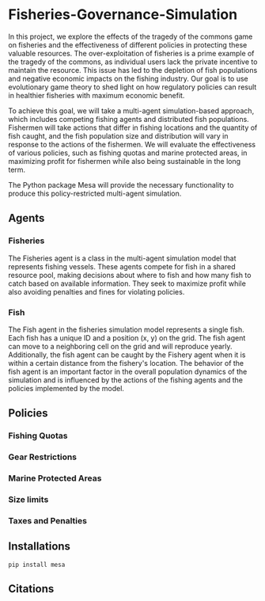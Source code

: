 # Fisheries-Governance-Simulation
In this project, we explore the effects of the tragedy of the commons game on fisheries and the effectiveness of different policies in protecting these valuable resources. The over-exploitation of fisheries is a prime example of the tragedy of the commons, as individual users lack the private incentive to maintain the resource. This issue has led to the depletion of fish populations and negative economic impacts on the fishing industry. Our goal is to use evolutionary game theory to shed light on how regulatory policies can result in healthier fisheries with maximum economic benefit.

To achieve this goal, we will take a multi-agent simulation-based approach, which includes competing fishing agents and distributed fish populations. Fishermen will take actions that differ in fishing locations and the quantity of fish caught, and the fish population size and distribution will vary in response to the actions of the fishermen. We will evaluate the effectiveness of various policies, such as fishing quotas and marine protected areas, in maximizing profit for fishermen while also being sustainable in the long term.

The Python package Mesa will provide the necessary functionality to produce this policy-restricted multi-agent simulation.

## Agents
### Fisheries
The Fisheries agent is a class in the multi-agent simulation model that represents fishing vessels. These agents compete for fish in a shared resource pool, making decisions about where to fish and how many fish to catch based on available information. They seek to maximize profit while also avoiding penalties and fines for violating policies. 
### Fish
The Fish agent in the fisheries simulation model represents a single fish. Each fish has a unique ID and a position (x, y) on the grid. The fish agent can move to a neighboring cell on the grid and will reproduce yearly. Additionally, the fish agent can be caught by the Fishery agent when it is within a certain distance from the fishery's location. The behavior of the fish agent is an important factor in the overall population dynamics of the simulation and is influenced by the actions of the fishing agents and the policies implemented by the model.

## Policies
### Fishing Quotas
### Gear Restrictions
### Marine Protected Areas
### Size limits
### Taxes and Penalties
## Installations
`pip install mesa`

## Citations
